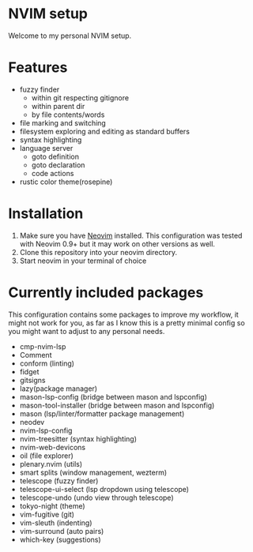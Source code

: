 # NVIM setup
Welcome to my personal NVIM setup.

# Features
- fuzzy finder
    - within git respecting gitignore
    - within parent dir
    - by file contents/words
- file marking and switching
- filesystem exploring and editing as standard buffers
- syntax highlighting
- language server
    - goto definition
    - goto declaration
    - code actions
- rustic color theme(rosepine)

# Installation
1. Make sure you have [Neovim](https://neovim.io/) installed. This configuration was tested with Neovim 0.9+ but it may work on other versions as well.
2. Clone this repository into your neovim directory.
3. Start neovim in your terminal of choice

# Currently included packages
This configuration contains some packages to improve my workflow, it might not work for you, as far as I know this is a 
pretty minimal config so you might want to adjust to any personal needs.
- cmp-nvim-lsp
- Comment
- conform (linting)
- fidget
- gitsigns
- lazy(package manager)
- mason-lsp-config (bridge between mason and lspconfig)
- mason-tool-installer (bridge between mason and lspconfig)
- mason (lsp/linter/formatter package management)
- neodev
- nvim-lsp-config
- nvim-treesitter (syntax highlighting)
- nvim-web-devicons
- oil (file explorer)
- plenary.nvim (utils)
- smart splits (window management, wezterm)
- telescope (fuzzy finder)
- telescope-ui-select (lsp dropdown using telescope)
- telescope-undo (undo view through telescope)
- tokyo-night (theme)
- vim-fugitive (git)
- vim-sleuth (indenting)
- vim-surround (auto pairs)
- which-key (suggestions)
